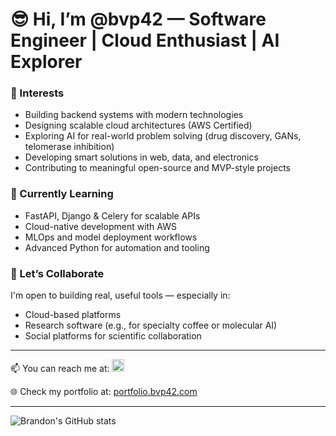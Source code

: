 # 😎 Hi, I’m @bvp42 — Software Engineer | Cloud Enthusiast | AI Explorer

### 👀 Interests  
- Building backend systems with modern technologies  
- Designing scalable cloud architectures (AWS Certified)  
- Exploring AI for real-world problem solving (drug discovery, GANs, telomerase inhibition)  
- Developing smart solutions in web, data, and electronics  
- Contributing to meaningful open-source and MVP-style projects  

### 🧠 Currently Learning  
- FastAPI, Django & Celery for scalable APIs  
- Cloud-native development with AWS  
- MLOps and model deployment workflows  
- Advanced Python for automation and tooling  

### 🤝 Let’s Collaborate  
I'm open to building real, useful tools — especially in:  
- Cloud-based platforms  
- Research software (e.g., for specialty coffee or molecular AI)  
- Social platforms for scientific collaboration  


---

📫 You can reach me at:  <a href="https://www.linkedin.com/in/bvp42">
  <img src="https://cdn-icons-png.flaticon.com/512/174/174857.png" width="20" height="20" alt="LinkedIn"/>
</a>



🌐 Check my portfolio at: [portfolio.bvp42.com](https://wwww.bvp42.com)

---

![Brandon's GitHub stats](https://github-readme-stats.vercel.app/api?username=bvp42)
